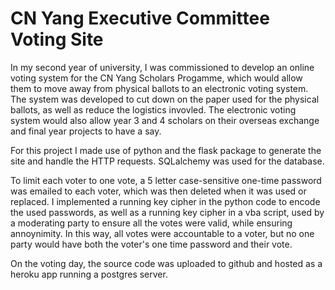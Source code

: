 # CN Yang Executive Committee Voting Site

In my second year of university, I was commissioned to develop an online voting system for the CN Yang Scholars Progamme, which would allow them to move away from physical ballots to an electronic voting system. The system was developed to cut down on the paper used for the physical ballots, as well as reduce the logistics invovled. The electronic voting system would also allow year 3 and 4 scholars on their overseas exchange and final year projects to have a say.

For this project I made use of python and the flask package to generate the site and handle the HTTP requests. SQLalchemy was used for the database.

To limit each voter to one vote, a 5 letter case-sensitive one-time password was emailed to each voter, which was then deleted when it was used or replaced. I implemented a running key cipher in the python code to encode the used passwords, as well as a running key cipher in a vba script, used by a moderating party to ensure all the votes were valid, while ensuring annoynimity. In this way, all votes were accountable to a voter, but no one party would have both the voter's one time password and their vote.

On the voting day, the source code was uploaded to github and hosted as a heroku app running a postgres server.

